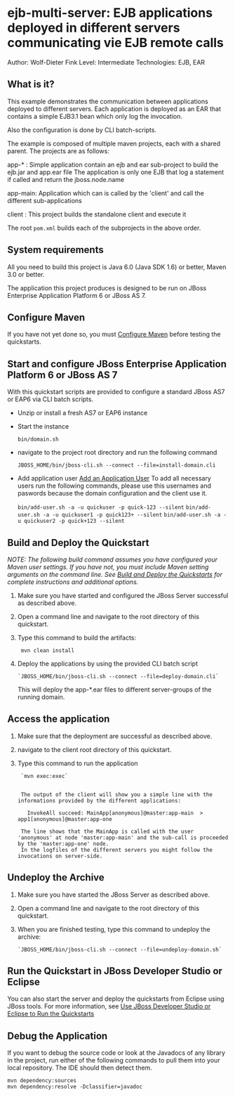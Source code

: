 ejb-multi-server: EJB applications deployed in different servers communicating vie EJB remote calls
======================================================
Author: Wolf-Dieter Fink
Level: Intermediate
Technologies: EJB, EAR


What is it?
-----------

This example demonstrates the communication between applications deployed to different servers.
Each application is deployed as an EAR that contains a simple EJB3.1 bean which only log the invocation.

Also the configuration is done by CLI batch-scripts.


The example is composed of multiple maven projects, each with a shared parent. The projects are as follows:

app-*   : Simple application contain an ejb and ear sub-project to build the ejb.jar and app.ear file
          The application is only one EJB that log a statement if called and return the jboss.node.name

app-main: Application which can is called by the 'client' and call the different sub-applications

client  : This project builds the standalone client and execute it

The root `pom.xml` builds each of the subprojects in the above order.



System requirements
-------------------

All you need to build this project is Java 6.0 (Java SDK 1.6) or better, Maven 3.0 or better.

The application this project produces is designed to be run on JBoss Enterprise Application Platform 6 or JBoss AS 7. 

 
Configure Maven
---------------

If you have not yet done so, you must [Configure Maven](../README.md#mavenconfiguration) before testing the quickstarts.


Start and configure JBoss Enterprise Application Platform 6 or JBoss AS 7
-------------------------

With this quickstart scripts are provided to configure a standard JBoss AS7 or EAP6 via CLI batch scripts.

 * Unzip or install a fresh AS7 or EAP6 instance
 * Start the instance
 
     `bin/domain.sh`
     
 * navigate to the project root directory and run the following command
 
     `JBOSS_HOME/bin/jboss-cli.sh --connect --file=install-domain.cli`
     
 * Add application user  [Add an Application User](../README.md#addapplicationuser)
   To add all necessary users run the following commands, please use this usernames and paswords because the domain configuration and the client use it.
   
     `bin/add-user.sh -a -u quickuser -p quick-123 --silent`
     `bin/add-user.sh -a -u quickuser1 -p quick123+ --silent`
     `bin/add-user.sh -a -u quickuser2 -p quick+123 --silent`
 


Build and Deploy the Quickstart
-------------------------

_NOTE: The following build command assumes you have configured your Maven user settings. If you have not, you must include Maven setting arguments on the command line. See [Build and Deploy the Quickstarts](../README.md#buildanddeploy) for complete instructions and additional options._

1. Make sure you have started and configured the JBoss Server successful as described above.
2. Open a command line and navigate to the root directory of this quickstart.
3. Type this command to build the artifacts:

        mvn clean install
        
4. Deploy the applications by using the provided CLI batch script

       `JBOSS_HOME/bin/jboss-cli.sh --connect --file=deploy-domain.cli`
       
     This will deploy the app-*.ear files to different server-groups of the running domain.


Access the application
---------------------

1. Make sure that the deployment are successful as described above.
2. navigate to the client root directory of this quickstart.
3. Type this command to run the application

        `mvn exec:exec`
        

        The output of the client will show you a simple line with the informations provided by the different applications:
        
          InvokeAll succeed: MainApp[anonymous]@master:app-main  >  app1[anonymous]@master:app-one

        The line shows that the MainApp is called with the user 'anonymous' at node 'master:app-main' and the sub-call is proceeded by the 'master:app-one' node.
        In the logfiles of the different servers you might follow the invocations on server-side.


Undeploy the Archive
--------------------

1. Make sure you have started the JBoss Server as described above.
2. Open a command line and navigate to the root directory of this quickstart.
3. When you are finished testing, type this command to undeploy the archive:

       `JBOSS_HOME/bin/jboss-cli.sh --connect --file=undeploy-domain.sh`




Run the Quickstart in JBoss Developer Studio or Eclipse
-------------------------------------
You can also start the server and deploy the quickstarts from Eclipse using JBoss tools. For more information, see [Use JBoss Developer Studio or Eclipse to Run the Quickstarts](../README.md#useeclipse) 

Debug the Application
------------------------------------

If you want to debug the source code or look at the Javadocs of any library in the project, run either of the following commands to pull them into your local repository. The IDE should then detect them.

    mvn dependency:sources
    mvn dependency:resolve -Dclassifier=javadoc

